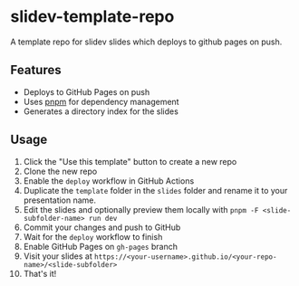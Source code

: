 # slidev-template-repo

A template repo for slidev slides which deploys to github pages on push.

## Features

- Deploys to GitHub Pages on push
- Uses [pnpm](https://pnpm.io/) for dependency management
- Generates a directory index for the slides

## Usage

1. Click the "Use this template" button to create a new repo
2. Clone the new repo
3. Enable the `deploy` workflow in GitHub Actions
4. Duplicate the `template` folder in the `slides` folder and rename it to your presentation name.
5. Edit the slides and optionally preview them locally with `pnpm -F <slide-subfolder-name> run dev` 
6. Commit your changes and push to GitHub
7. Wait for the `deploy` workflow to finish
8. Enable GitHub Pages on `gh-pages` branch
9. Visit your slides at `https://<your-username>.github.io/<your-repo-name>/<slide-subfolder>`
10. That's it!
